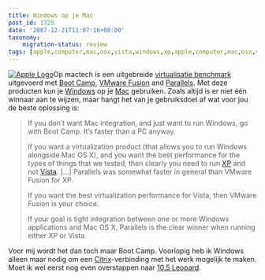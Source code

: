 ```yaml
---
title: Windows op je Mac
post_id: 1725
date: '2007-12-21T11:07:16+00:00'
taxonomy:
    migration-status: review
tags: [apple,computer,mac,osx,vista,windows,xp,apple,computer,mac,osx,vista,windows,xp]
---
```

[![Apple Logo](/images/2007/12/apple.thumbnail.gif)](/images/2007/12/apple.gif "Apple Logo")Op mactech is een uitgebreide [virtualisatie benchmark](http://www.mactech.com/articles/mactech/Vol.24/24.02/VirtualizationBenchmark/) uitgevoerd met [Boot Camp](http://www.apple.com/nl/macosx/features/bootcamp.html), [VMware Fusion](http://www.vmware.com/mac) and [Parallels](http://www.parallels.com/). Met deze producten kun je [Windows](http://www.microsoft.com/netherlands/windows/) op je [Mac](http://www.apple.com/nl/mac/) gebruiken. Zoals altijd is er niet één winnaar aan te wijzen, maar hangt het van je gebruiksdoel af wat voor jou de beste oplossing is:

> If you don’t want Mac integration, and just want to run Windows, go with Boot Camp. It’s faster than a PC anyway.
> 
> If you want a virtualization product (that allows you to run Windows alongside Mac OS X), and you want the best performance for the types of things that we tested, then clearly you need to run [XP](http://www.microsoft.com/netherlands/windows/products/windowsxp/default.mspx) and not [Vista](http://www.microsoft.com/netherlands/windows/products/windowsvista/default.mspx). […] Parallels was somewhat faster in general than VMware Fusion for XP.
> 
> If you want the best virtualization performance for Vista, then VMware Fusion is your choice.
> 
> If your goal is tight integration between one or more Windows applications and Mac OS X, Parallels is the clear winner when running either XP or Vista.

Voor mij wordt het dan toch maar Boot Camp. Voorlopig heb ik Windows alleen maar nodig om een [Citrix](http://www.citrix.com)-verbinding met het werk mogelijk te maken. Moet ik wel eerst nog even overstappen naar [10.5 Leopard](http://www.apple.com/nl/macosx/).